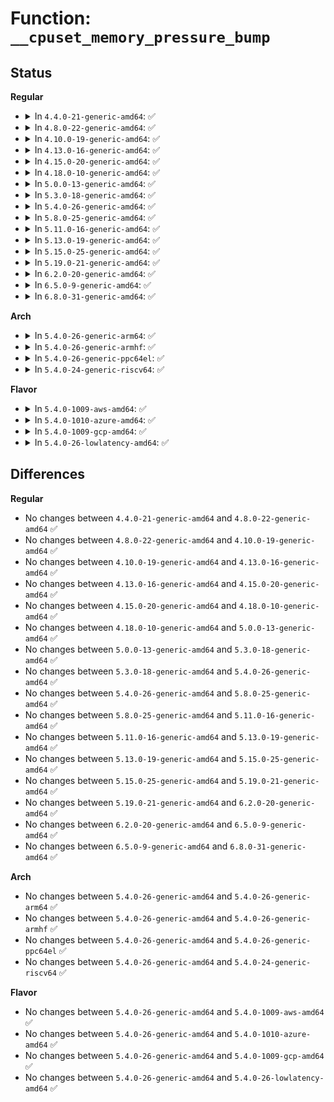 # Function: <code>__cpuset_memory_pressure_bump</code>

## Status
<b>Regular</b>
<ul>
<li>
<details>
<summary>In <code>4.4.0-21-generic-amd64</code>: ✅</summary>

```c
void __cpuset_memory_pressure_bump()
```

```json
{
  "name": "__cpuset_memory_pressure_bump",
  "collision_type": "Unique Global",
  "inline_type": "No",
  "funcs": [
    {
      "addr": 18446744071580014784,
      "name": "__cpuset_memory_pressure_bump",
      "external": true,
      "loc": "kernel/cpuset.c:2683",
      "file": "kernel/cpuset.c",
      "inline": "seen, unknown",
      "caller_inline": [],
      "caller_func": [
        "mm/page_alloc.c:__alloc_pages_nodemask"
      ]
    }
  ],
  "symbols": [
    {
      "addr": 18446744071580014784,
      "name": "__cpuset_memory_pressure_bump",
      "section": ".text",
      "bind": "STB_GLOBAL",
      "size": 112
    }
  ]
}
```
</details>
</li>
<li>
<details>
<summary>In <code>4.8.0-22-generic-amd64</code>: ✅</summary>

```c
void __cpuset_memory_pressure_bump()
```

```json
{
  "name": "__cpuset_memory_pressure_bump",
  "collision_type": "Unique Global",
  "inline_type": "No",
  "funcs": [
    {
      "addr": 18446744071580047248,
      "name": "__cpuset_memory_pressure_bump",
      "external": true,
      "loc": "kernel/cpuset.c:2698",
      "file": "kernel/cpuset.c",
      "inline": "seen, unknown",
      "caller_inline": [],
      "caller_func": [
        "mm/page_alloc.c:__alloc_pages_slowpath"
      ]
    }
  ],
  "symbols": [
    {
      "addr": 18446744071580047248,
      "name": "__cpuset_memory_pressure_bump",
      "section": ".text",
      "bind": "STB_GLOBAL",
      "size": 112
    }
  ]
}
```
</details>
</li>
<li>
<details>
<summary>In <code>4.10.0-19-generic-amd64</code>: ✅</summary>

```c
void __cpuset_memory_pressure_bump()
```

```json
{
  "name": "__cpuset_memory_pressure_bump",
  "collision_type": "Unique Global",
  "inline_type": "No",
  "funcs": [
    {
      "addr": 18446744071580086656,
      "name": "__cpuset_memory_pressure_bump",
      "external": true,
      "loc": "kernel/cpuset.c:2698",
      "file": "kernel/cpuset.c",
      "inline": "seen, unknown",
      "caller_inline": [],
      "caller_func": [
        "mm/page_alloc.c:__alloc_pages_slowpath"
      ]
    }
  ],
  "symbols": [
    {
      "addr": 18446744071580086656,
      "name": "__cpuset_memory_pressure_bump",
      "section": ".text",
      "bind": "STB_GLOBAL",
      "size": 112
    }
  ]
}
```
</details>
</li>
<li>
<details>
<summary>In <code>4.13.0-16-generic-amd64</code>: ✅</summary>

```c
void __cpuset_memory_pressure_bump()
```

```json
{
  "name": "__cpuset_memory_pressure_bump",
  "collision_type": "Unique Global",
  "inline_type": "No",
  "funcs": [
    {
      "addr": 18446744071580092416,
      "name": "__cpuset_memory_pressure_bump",
      "external": true,
      "loc": "kernel/cgroup/cpuset.c:2698",
      "file": "kernel/cgroup/cpuset.c",
      "inline": "seen, unknown",
      "caller_inline": [],
      "caller_func": [
        "mm/page_alloc.c:__alloc_pages_slowpath"
      ]
    }
  ],
  "symbols": [
    {
      "addr": 18446744071580092416,
      "name": "__cpuset_memory_pressure_bump",
      "section": ".text",
      "bind": "STB_GLOBAL",
      "size": 111
    }
  ]
}
```
</details>
</li>
<li>
<details>
<summary>In <code>4.15.0-20-generic-amd64</code>: ✅</summary>

```c
void __cpuset_memory_pressure_bump()
```

```json
{
  "name": "__cpuset_memory_pressure_bump",
  "collision_type": "Unique Global",
  "inline_type": "No",
  "funcs": [
    {
      "addr": 18446744071580145472,
      "name": "__cpuset_memory_pressure_bump",
      "external": true,
      "loc": "kernel/cgroup/cpuset.c:2702",
      "file": "kernel/cgroup/cpuset.c",
      "inline": "seen, unknown",
      "caller_inline": [],
      "caller_func": [
        "mm/page_alloc.c:__alloc_pages_slowpath"
      ]
    }
  ],
  "symbols": [
    {
      "addr": 18446744071580145472,
      "name": "__cpuset_memory_pressure_bump",
      "section": ".text",
      "bind": "STB_GLOBAL",
      "size": 111
    }
  ]
}
```
</details>
</li>
<li>
<details>
<summary>In <code>4.18.0-10-generic-amd64</code>: ✅</summary>

```c
void __cpuset_memory_pressure_bump()
```

```json
{
  "name": "__cpuset_memory_pressure_bump",
  "collision_type": "Unique Global",
  "inline_type": "No",
  "funcs": [
    {
      "addr": 18446744071580205056,
      "name": "__cpuset_memory_pressure_bump",
      "external": true,
      "loc": "kernel/cgroup/cpuset.c:2703",
      "file": "kernel/cgroup/cpuset.c",
      "inline": "seen, unknown",
      "caller_inline": [],
      "caller_func": [
        "mm/page_alloc.c:__alloc_pages_slowpath"
      ]
    }
  ],
  "symbols": [
    {
      "addr": 18446744071580205056,
      "name": "__cpuset_memory_pressure_bump",
      "section": ".text",
      "bind": "STB_GLOBAL",
      "size": 111
    }
  ]
}
```
</details>
</li>
<li>
<details>
<summary>In <code>5.0.0-13-generic-amd64</code>: ✅</summary>

```c
void __cpuset_memory_pressure_bump()
```

```json
{
  "name": "__cpuset_memory_pressure_bump",
  "collision_type": "Unique Global",
  "inline_type": "No",
  "funcs": [
    {
      "addr": 18446744071580257360,
      "name": "__cpuset_memory_pressure_bump",
      "external": true,
      "loc": "kernel/cgroup/cpuset.c:3511",
      "file": "kernel/cgroup/cpuset.c",
      "inline": "seen, unknown",
      "caller_inline": [],
      "caller_func": [
        "mm/page_alloc.c:__alloc_pages_slowpath"
      ]
    }
  ],
  "symbols": [
    {
      "addr": 18446744071580257360,
      "name": "__cpuset_memory_pressure_bump",
      "section": ".text",
      "bind": "STB_GLOBAL",
      "size": 111
    }
  ]
}
```
</details>
</li>
<li>
<details>
<summary>In <code>5.3.0-18-generic-amd64</code>: ✅</summary>

```c
void __cpuset_memory_pressure_bump()
```

```json
{
  "name": "__cpuset_memory_pressure_bump",
  "collision_type": "Unique Global",
  "inline_type": "No",
  "funcs": [
    {
      "addr": 18446744071580308384,
      "name": "__cpuset_memory_pressure_bump",
      "external": true,
      "loc": "kernel/cgroup/cpuset.c:3479",
      "file": "kernel/cgroup/cpuset.c",
      "inline": "seen, unknown",
      "caller_inline": [],
      "caller_func": [
        "mm/page_alloc.c:__alloc_pages_slowpath"
      ]
    }
  ],
  "symbols": [
    {
      "addr": 18446744071580308384,
      "name": "__cpuset_memory_pressure_bump",
      "section": ".text",
      "bind": "STB_GLOBAL",
      "size": 111
    }
  ]
}
```
</details>
</li>
<li>
<details>
<summary>In <code>5.4.0-26-generic-amd64</code>: ✅</summary>

```c
void __cpuset_memory_pressure_bump()
```

```json
{
  "name": "__cpuset_memory_pressure_bump",
  "collision_type": "Unique Global",
  "inline_type": "No",
  "funcs": [
    {
      "addr": 18446744071580357264,
      "name": "__cpuset_memory_pressure_bump",
      "external": true,
      "loc": "kernel/cgroup/cpuset.c:3567",
      "file": "kernel/cgroup/cpuset.c",
      "inline": "seen, unknown",
      "caller_inline": [],
      "caller_func": [
        "mm/page_alloc.c:__alloc_pages_slowpath"
      ]
    }
  ],
  "symbols": [
    {
      "addr": 18446744071580357264,
      "name": "__cpuset_memory_pressure_bump",
      "section": ".text",
      "bind": "STB_GLOBAL",
      "size": 111
    }
  ]
}
```
</details>
</li>
<li>
<details>
<summary>In <code>5.8.0-25-generic-amd64</code>: ✅</summary>

```c
void __cpuset_memory_pressure_bump()
```

```json
{
  "name": "__cpuset_memory_pressure_bump",
  "collision_type": "Unique Global",
  "inline_type": "No",
  "funcs": [
    {
      "addr": 18446744071580430240,
      "name": "__cpuset_memory_pressure_bump",
      "external": true,
      "loc": "kernel/cgroup/cpuset.c:3569",
      "file": "kernel/cgroup/cpuset.c",
      "inline": "seen, unknown",
      "caller_inline": [],
      "caller_func": []
    }
  ],
  "symbols": [
    {
      "addr": 18446744071580430240,
      "name": "__cpuset_memory_pressure_bump",
      "section": ".text",
      "bind": "STB_GLOBAL",
      "size": 111
    }
  ]
}
```
</details>
</li>
<li>
<details>
<summary>In <code>5.11.0-16-generic-amd64</code>: ✅</summary>

```c
void __cpuset_memory_pressure_bump()
```

```json
{
  "name": "__cpuset_memory_pressure_bump",
  "collision_type": "Unique Global",
  "inline_type": "No",
  "funcs": [
    {
      "addr": 18446744071580417808,
      "name": "__cpuset_memory_pressure_bump",
      "external": true,
      "loc": "kernel/cgroup/cpuset.c:3592",
      "file": "kernel/cgroup/cpuset.c",
      "inline": "seen, unknown",
      "caller_inline": [],
      "caller_func": []
    }
  ],
  "symbols": [
    {
      "addr": 18446744071580417808,
      "name": "__cpuset_memory_pressure_bump",
      "section": ".text",
      "bind": "STB_GLOBAL",
      "size": 116
    }
  ]
}
```
</details>
</li>
<li>
<details>
<summary>In <code>5.13.0-19-generic-amd64</code>: ✅</summary>

```c
void __cpuset_memory_pressure_bump()
```

```json
{
  "name": "__cpuset_memory_pressure_bump",
  "collision_type": "Unique Global",
  "inline_type": "No",
  "funcs": [
    {
      "addr": 18446744071580420592,
      "name": "__cpuset_memory_pressure_bump",
      "external": true,
      "loc": "kernel/cgroup/cpuset.c:3592",
      "file": "kernel/cgroup/cpuset.c",
      "inline": "seen, unknown",
      "caller_inline": [],
      "caller_func": []
    }
  ],
  "symbols": [
    {
      "addr": 18446744071580420592,
      "name": "__cpuset_memory_pressure_bump",
      "section": ".text",
      "bind": "STB_GLOBAL",
      "size": 110
    }
  ]
}
```
</details>
</li>
<li>
<details>
<summary>In <code>5.15.0-25-generic-amd64</code>: ✅</summary>

```c
void __cpuset_memory_pressure_bump()
```

```json
{
  "name": "__cpuset_memory_pressure_bump",
  "collision_type": "Unique Global",
  "inline_type": "No",
  "funcs": [
    {
      "addr": 18446744071580583904,
      "name": "__cpuset_memory_pressure_bump",
      "external": true,
      "loc": "kernel/cgroup/cpuset.c:3674",
      "file": "kernel/cgroup/cpuset.c",
      "inline": "seen, unknown",
      "caller_inline": [],
      "caller_func": []
    }
  ],
  "symbols": [
    {
      "addr": 18446744071580583904,
      "name": "__cpuset_memory_pressure_bump",
      "section": ".text",
      "bind": "STB_GLOBAL",
      "size": 110
    }
  ]
}
```
</details>
</li>
<li>
<details>
<summary>In <code>5.19.0-21-generic-amd64</code>: ✅</summary>

```c
void __cpuset_memory_pressure_bump()
```

```json
{
  "name": "__cpuset_memory_pressure_bump",
  "collision_type": "Unique Global",
  "inline_type": "No",
  "funcs": [
    {
      "addr": 18446744071580785024,
      "name": "__cpuset_memory_pressure_bump",
      "external": true,
      "loc": "kernel/cgroup/cpuset.c:3720",
      "file": "kernel/cgroup/cpuset.c",
      "inline": "seen, unknown",
      "caller_inline": [],
      "caller_func": []
    }
  ],
  "symbols": [
    {
      "addr": 18446744071580785024,
      "name": "__cpuset_memory_pressure_bump",
      "section": ".text",
      "bind": "STB_GLOBAL",
      "size": 123
    }
  ]
}
```
</details>
</li>
<li>
<details>
<summary>In <code>6.2.0-20-generic-amd64</code>: ✅</summary>

```c
void __cpuset_memory_pressure_bump()
```

```json
{
  "name": "__cpuset_memory_pressure_bump",
  "collision_type": "Unique Global",
  "inline_type": "No",
  "funcs": [
    {
      "addr": 18446744071581068864,
      "name": "__cpuset_memory_pressure_bump",
      "external": true,
      "loc": "kernel/cgroup/cpuset.c:4025",
      "file": "kernel/cgroup/cpuset.c",
      "inline": "seen, unknown",
      "caller_inline": [],
      "caller_func": []
    }
  ],
  "symbols": [
    {
      "addr": 18446744071581068864,
      "name": "__cpuset_memory_pressure_bump",
      "section": ".text",
      "bind": "STB_GLOBAL",
      "size": 123
    }
  ]
}
```
</details>
</li>
<li>
<details>
<summary>In <code>6.5.0-9-generic-amd64</code>: ✅</summary>

```c
void __cpuset_memory_pressure_bump()
```

```json
{
  "name": "__cpuset_memory_pressure_bump",
  "collision_type": "Unique Global",
  "inline_type": "No",
  "funcs": [
    {
      "addr": 18446744071581159280,
      "name": "__cpuset_memory_pressure_bump",
      "external": true,
      "loc": "kernel/cgroup/cpuset.c:4220",
      "file": "kernel/cgroup/cpuset.c",
      "inline": "seen, unknown",
      "caller_inline": [],
      "caller_func": []
    }
  ],
  "symbols": [
    {
      "addr": 18446744071581159280,
      "name": "__cpuset_memory_pressure_bump",
      "section": ".text",
      "bind": "STB_GLOBAL",
      "size": 123
    }
  ]
}
```
</details>
</li>
<li>
<details>
<summary>In <code>6.8.0-31-generic-amd64</code>: ✅</summary>

```c
void __cpuset_memory_pressure_bump()
```

```json
{
  "name": "__cpuset_memory_pressure_bump",
  "collision_type": "Unique Global",
  "inline_type": "No",
  "funcs": [
    {
      "addr": 18446744071581264784,
      "name": "__cpuset_memory_pressure_bump",
      "external": true,
      "loc": "kernel/cgroup/cpuset.c:5062",
      "file": "kernel/cgroup/cpuset.c",
      "inline": "seen, unknown",
      "caller_inline": [],
      "caller_func": []
    }
  ],
  "symbols": [
    {
      "addr": 18446744071581264784,
      "name": "__cpuset_memory_pressure_bump",
      "section": ".text",
      "bind": "STB_GLOBAL",
      "size": 123
    }
  ]
}
```
</details>
</li>
</ul>
<b>Arch</b>
<ul>
<li>
<details>
<summary>In <code>5.4.0-26-generic-arm64</code>: ✅</summary>

```c
void __cpuset_memory_pressure_bump()
```

```json
{
  "name": "__cpuset_memory_pressure_bump",
  "collision_type": "Unique Global",
  "inline_type": "No",
  "funcs": [
    {
      "addr": 18446603336491616480,
      "name": "__cpuset_memory_pressure_bump",
      "external": true,
      "loc": "kernel/cgroup/cpuset.c:3567",
      "file": "kernel/cgroup/cpuset.c",
      "inline": "seen, unknown",
      "caller_inline": [],
      "caller_func": [
        "mm/page_alloc.c:__alloc_pages_slowpath"
      ]
    }
  ],
  "symbols": [
    {
      "addr": 18446603336491616480,
      "name": "__cpuset_memory_pressure_bump",
      "section": ".text",
      "bind": "STB_GLOBAL",
      "size": 172
    }
  ]
}
```
</details>
</li>
<li>
<details>
<summary>In <code>5.4.0-26-generic-armhf</code>: ✅</summary>

```c
void __cpuset_memory_pressure_bump()
```

```json
{
  "name": "__cpuset_memory_pressure_bump",
  "collision_type": "Unique Global",
  "inline_type": "No",
  "funcs": [
    {
      "addr": 3225573156,
      "name": "__cpuset_memory_pressure_bump",
      "external": true,
      "loc": "kernel/cgroup/cpuset.c:3567",
      "file": "kernel/cgroup/cpuset.c",
      "inline": "seen, unknown",
      "caller_inline": [],
      "caller_func": [
        "mm/page_alloc.c:__alloc_pages_slowpath"
      ]
    }
  ],
  "symbols": [
    {
      "addr": 3225573156,
      "name": "__cpuset_memory_pressure_bump",
      "section": ".text",
      "bind": "STB_GLOBAL",
      "size": 116
    }
  ]
}
```
</details>
</li>
<li>
<details>
<summary>In <code>5.4.0-26-generic-ppc64el</code>: ✅</summary>

```c
void __cpuset_memory_pressure_bump()
```

```json
{
  "name": "__cpuset_memory_pressure_bump",
  "collision_type": "Unique Global",
  "inline_type": "No",
  "funcs": [
    {
      "addr": 13835058055284609200,
      "name": "__cpuset_memory_pressure_bump",
      "external": true,
      "loc": "kernel/cgroup/cpuset.c:3567",
      "file": "kernel/cgroup/cpuset.c",
      "inline": "seen, unknown",
      "caller_inline": [],
      "caller_func": [
        "mm/page_alloc.c:__alloc_pages_slowpath"
      ]
    }
  ],
  "symbols": [
    {
      "addr": 13835058055284609200,
      "name": "__cpuset_memory_pressure_bump",
      "section": ".text",
      "bind": "STB_GLOBAL",
      "size": 216
    }
  ]
}
```
</details>
</li>
<li>
<details>
<summary>In <code>5.4.0-24-generic-riscv64</code>: ✅</summary>

```c
void __cpuset_memory_pressure_bump()
```

```json
{
  "name": "__cpuset_memory_pressure_bump",
  "collision_type": "Unique Global",
  "inline_type": "No",
  "funcs": [
    {
      "addr": 18446743936272018154,
      "name": "__cpuset_memory_pressure_bump",
      "external": true,
      "loc": "kernel/cgroup/cpuset.c:3567",
      "file": "kernel/cgroup/cpuset.c",
      "inline": "seen, unknown",
      "caller_inline": [],
      "caller_func": [
        "mm/page_alloc.c:__alloc_pages_slowpath"
      ]
    }
  ],
  "symbols": [
    {
      "addr": 18446743936272018154,
      "name": "__cpuset_memory_pressure_bump",
      "section": ".text",
      "bind": "STB_GLOBAL",
      "size": 156
    }
  ]
}
```
</details>
</li>
</ul>
<b>Flavor</b>
<ul>
<li>
<details>
<summary>In <code>5.4.0-1009-aws-amd64</code>: ✅</summary>

```c
void __cpuset_memory_pressure_bump()
```

```json
{
  "name": "__cpuset_memory_pressure_bump",
  "collision_type": "Unique Global",
  "inline_type": "No",
  "funcs": [
    {
      "addr": 18446744071580326064,
      "name": "__cpuset_memory_pressure_bump",
      "external": true,
      "loc": "kernel/cgroup/cpuset.c:3567",
      "file": "kernel/cgroup/cpuset.c",
      "inline": "seen, unknown",
      "caller_inline": [],
      "caller_func": [
        "mm/page_alloc.c:__alloc_pages_slowpath"
      ]
    }
  ],
  "symbols": [
    {
      "addr": 18446744071580326064,
      "name": "__cpuset_memory_pressure_bump",
      "section": ".text",
      "bind": "STB_GLOBAL",
      "size": 111
    }
  ]
}
```
</details>
</li>
<li>
<details>
<summary>In <code>5.4.0-1010-azure-amd64</code>: ✅</summary>

```c
void __cpuset_memory_pressure_bump()
```

```json
{
  "name": "__cpuset_memory_pressure_bump",
  "collision_type": "Unique Global",
  "inline_type": "No",
  "funcs": [
    {
      "addr": 18446744071580273328,
      "name": "__cpuset_memory_pressure_bump",
      "external": true,
      "loc": "kernel/cgroup/cpuset.c:3567",
      "file": "kernel/cgroup/cpuset.c",
      "inline": "seen, unknown",
      "caller_inline": [],
      "caller_func": [
        "mm/page_alloc.c:__alloc_pages_slowpath"
      ]
    }
  ],
  "symbols": [
    {
      "addr": 18446744071580273328,
      "name": "__cpuset_memory_pressure_bump",
      "section": ".text",
      "bind": "STB_GLOBAL",
      "size": 111
    }
  ]
}
```
</details>
</li>
<li>
<details>
<summary>In <code>5.4.0-1009-gcp-amd64</code>: ✅</summary>

```c
void __cpuset_memory_pressure_bump()
```

```json
{
  "name": "__cpuset_memory_pressure_bump",
  "collision_type": "Unique Global",
  "inline_type": "No",
  "funcs": [
    {
      "addr": 18446744071580317312,
      "name": "__cpuset_memory_pressure_bump",
      "external": true,
      "loc": "kernel/cgroup/cpuset.c:3567",
      "file": "kernel/cgroup/cpuset.c",
      "inline": "seen, unknown",
      "caller_inline": [],
      "caller_func": [
        "mm/page_alloc.c:__alloc_pages_slowpath"
      ]
    }
  ],
  "symbols": [
    {
      "addr": 18446744071580317312,
      "name": "__cpuset_memory_pressure_bump",
      "section": ".text",
      "bind": "STB_GLOBAL",
      "size": 111
    }
  ]
}
```
</details>
</li>
<li>
<details>
<summary>In <code>5.4.0-26-lowlatency-amd64</code>: ✅</summary>

```c
void __cpuset_memory_pressure_bump()
```

```json
{
  "name": "__cpuset_memory_pressure_bump",
  "collision_type": "Unique Global",
  "inline_type": "No",
  "funcs": [
    {
      "addr": 18446744071580372224,
      "name": "__cpuset_memory_pressure_bump",
      "external": true,
      "loc": "kernel/cgroup/cpuset.c:3567",
      "file": "kernel/cgroup/cpuset.c",
      "inline": "seen, unknown",
      "caller_inline": [],
      "caller_func": [
        "mm/page_alloc.c:__alloc_pages_slowpath"
      ]
    }
  ],
  "symbols": [
    {
      "addr": 18446744071580372224,
      "name": "__cpuset_memory_pressure_bump",
      "section": ".text",
      "bind": "STB_GLOBAL",
      "size": 119
    }
  ]
}
```
</details>
</li>
</ul>

## Differences
<b>Regular</b>
<ul>
<li>
No changes between <code>4.4.0-21-generic-amd64</code> and <code>4.8.0-22-generic-amd64</code> ✅
</li>
<li>
No changes between <code>4.8.0-22-generic-amd64</code> and <code>4.10.0-19-generic-amd64</code> ✅
</li>
<li>
No changes between <code>4.10.0-19-generic-amd64</code> and <code>4.13.0-16-generic-amd64</code> ✅
</li>
<li>
No changes between <code>4.13.0-16-generic-amd64</code> and <code>4.15.0-20-generic-amd64</code> ✅
</li>
<li>
No changes between <code>4.15.0-20-generic-amd64</code> and <code>4.18.0-10-generic-amd64</code> ✅
</li>
<li>
No changes between <code>4.18.0-10-generic-amd64</code> and <code>5.0.0-13-generic-amd64</code> ✅
</li>
<li>
No changes between <code>5.0.0-13-generic-amd64</code> and <code>5.3.0-18-generic-amd64</code> ✅
</li>
<li>
No changes between <code>5.3.0-18-generic-amd64</code> and <code>5.4.0-26-generic-amd64</code> ✅
</li>
<li>
No changes between <code>5.4.0-26-generic-amd64</code> and <code>5.8.0-25-generic-amd64</code> ✅
</li>
<li>
No changes between <code>5.8.0-25-generic-amd64</code> and <code>5.11.0-16-generic-amd64</code> ✅
</li>
<li>
No changes between <code>5.11.0-16-generic-amd64</code> and <code>5.13.0-19-generic-amd64</code> ✅
</li>
<li>
No changes between <code>5.13.0-19-generic-amd64</code> and <code>5.15.0-25-generic-amd64</code> ✅
</li>
<li>
No changes between <code>5.15.0-25-generic-amd64</code> and <code>5.19.0-21-generic-amd64</code> ✅
</li>
<li>
No changes between <code>5.19.0-21-generic-amd64</code> and <code>6.2.0-20-generic-amd64</code> ✅
</li>
<li>
No changes between <code>6.2.0-20-generic-amd64</code> and <code>6.5.0-9-generic-amd64</code> ✅
</li>
<li>
No changes between <code>6.5.0-9-generic-amd64</code> and <code>6.8.0-31-generic-amd64</code> ✅
</li>
</ul>
<b>Arch</b>
<ul>
<li>
No changes between <code>5.4.0-26-generic-amd64</code> and <code>5.4.0-26-generic-arm64</code> ✅
</li>
<li>
No changes between <code>5.4.0-26-generic-amd64</code> and <code>5.4.0-26-generic-armhf</code> ✅
</li>
<li>
No changes between <code>5.4.0-26-generic-amd64</code> and <code>5.4.0-26-generic-ppc64el</code> ✅
</li>
<li>
No changes between <code>5.4.0-26-generic-amd64</code> and <code>5.4.0-24-generic-riscv64</code> ✅
</li>
</ul>
<b>Flavor</b>
<ul>
<li>
No changes between <code>5.4.0-26-generic-amd64</code> and <code>5.4.0-1009-aws-amd64</code> ✅
</li>
<li>
No changes between <code>5.4.0-26-generic-amd64</code> and <code>5.4.0-1010-azure-amd64</code> ✅
</li>
<li>
No changes between <code>5.4.0-26-generic-amd64</code> and <code>5.4.0-1009-gcp-amd64</code> ✅
</li>
<li>
No changes between <code>5.4.0-26-generic-amd64</code> and <code>5.4.0-26-lowlatency-amd64</code> ✅
</li>
</ul>
